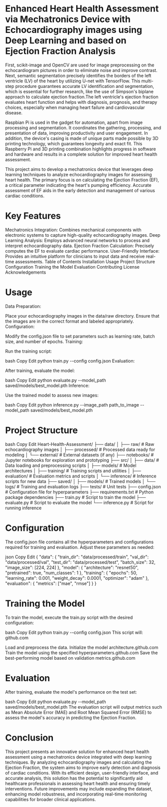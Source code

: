 # Enhanced Heart Health Assessment via Mechatronics Device with Echocardiography images using Deep Learning and based on Ejection Fraction Analysis
First, scikit-image and OpenCV are used for image preprocessing on the echocardiogram pictures in order to eliminate noise and improve contrast. Next, semantic segmentation precisely identifies the borders of the left ventricle (LV) of the heart by utilizing U-net with TensorFlow. This multi-step procedure guarantees accurate LV identification and segmentation, which is essential for further research, like the use of Simpson's biplane approach to calculate ejection fraction.The left ventricle's ejection fraction evaluates heart function and helps with diagnosis, prognosis, and therapy choices, especially when managing heart failure and cardiovascular disease.


Raspbian Pi is used in the gadget for automation, apart from image processing and segmentation. It coordinates the gathering, processing, and presentation of data, improving productivity and user engagement. In addition, the device's casing is made of unique parts made possible by 3D printing technology, which guarantees longevity and exact fit. This Raspberry Pi and 3D printing combination highlights progress in software and hardware and results in a complete solution for improved heart health assessment.


This project aims to develop a mechatronics device that leverages deep learning techniques to analyze echocardiography images for assessing heart health. The primary focus is on calculating the Ejection Fraction (EF), a critical parameter indicating the heart's pumping efficiency. Accurate assessment of EF aids in the early detection and management of various cardiac conditions.​

# Key Features
Mechatronics Integration: Combines mechanical components with electronic systems to capture high-quality echocardiography images.​
Deep Learning Analysis: Employs advanced neural networks to process and interpret echocardiography data.​
Ejection Fraction Calculation: Precisely computes the EF to evaluate cardiac performance.​
User-Friendly Interface: Provides an intuitive platform for clinicians to input data and receive real-time assessments.​
Table of Contents
Installation
Usage
Project Structure
Configuration
Training the Model
Evaluation
Contributing
License
Acknowledgements


# Usage
Data Preparation:

Place your echocardiography images in the data/raw directory.​
Ensure that the images are in the correct format and labeled appropriately.​
Configuration:

Modify the config.json file to set parameters such as learning rate, batch size, and number of epochs.​
Training:

Run the training script:​

bash
Copy
Edit
python train.py --config config.json
Evaluation:

After training, evaluate the model:​

bash
Copy
Edit
python evaluate.py --model_path saved/models/best_model.pth
Inference:

Use the trained model to assess new images:​

bash
Copy
Edit
python inference.py --image_path path_to_image --model_path saved/models/best_model.pth
# Project Structure
bash
Copy
Edit
Heart-Health-Assessment/
├── data/
│   ├── raw/                # Raw echocardiography images
│   ├── processed/          # Processed data ready for modeling
│   └── external/           # External datasets (if any)
├── notebooks/              # Jupyter notebooks for exploration and prototyping
├── src/
│   ├── data/               # Data loading and preprocessing scripts
│   ├── models/             # Model architectures
│   ├── training/           # Training scripts and utilities
│   ├── evaluation/         # Evaluation metrics and scripts
│   └── inference/          # Inference scripts for new data
├── saved/
│   ├── models/             # Trained models
│   └── logs/               # Training and evaluation logs
├── tests/                  # Unit tests
├── config.json             # Configuration file for hyperparameters
├── requirements.txt        # Python package dependencies
├── train.py                # Script to train the model
├── evaluate.py             # Script to evaluate the model
└── inference.py            # Script for running inference
# Configuration
The config.json file contains all the hyperparameters and configurations required for training and evaluation. Adjust these parameters as needed:​

json
Copy
Edit
{
  "data": {
    "train_dir": "data/processed/train",
    "val_dir": "data/processed/val",
    "test_dir": "data/processed/test",
    "batch_size": 32,
    "image_size": [224, 224]
  },
  "model": {
    "architecture": "resnet50",
    "pretrained": true,
    "num_classes": 1
  },
  "training": {
    "epochs": 50,
    "learning_rate": 0.001,
    "weight_decay": 0.0001,
    "optimizer": "adam"
  },
  "evaluation": {
    "metrics": ["mae", "rmse"]
  }
}
# Training the Model
To train the model, execute the train.py script with the desired configuration:​

bash
Copy
Edit
python train.py --config config.json
This script will:​
github.com

Load and preprocess the data.​
Initialize the model architecture.​
github.com
Train the model using the specified hyperparameters.​
github.com
Save the best-performing model based on validation metrics.​
github.com
# Evaluation
After training, evaluate the model's performance on the test set:​

bash
Copy
Edit
python evaluate.py --model_path saved/models/best_model.pth
The evaluation script will output metrics such as Mean Absolute Error (MAE) and Root Mean Squared Error (RMSE) to assess the model's accuracy in predicting the Ejection Fraction.

# Conclusion
This project presents an innovative solution for enhanced heart health assessment using a mechatronics device integrated with deep learning techniques. By analyzing echocardiography images and calculating the Ejection Fraction, the system aims to improve early detection and diagnosis of cardiac conditions. With its efficient design, user-friendly interface, and accurate analysis, this solution has the potential to significantly aid healthcare professionals in assessing heart health and ensuring timely interventions. Future improvements may include expanding the dataset, enhancing model robustness, and incorporating real-time monitoring capabilities for broader clinical applications.


